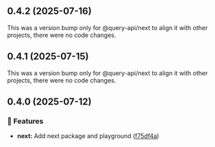 ## 0.4.2 (2025-07-16)

This was a version bump only for @query-api/next to align it with other projects, there were no code
changes.

## 0.4.1 (2025-07-15)

This was a version bump only for @query-api/next to align it with other projects, there were no code
changes.

## 0.4.0 (2025-07-12)

### 🚀 Features

- **next:** Add next package and playground
  ([f75df4a](https://github.com/samuelreichor/query-api/commit/f75df4a))
